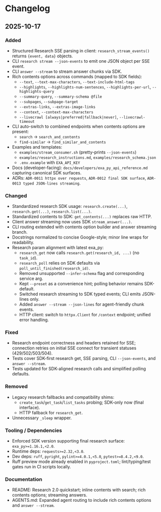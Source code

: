 # Changelog

## 2025-10-17

### Added

- Structured Research SSE parsing in client: `research_stream_events()` returns `{event, data}` objects.
- CLI `research stream --json-events` to emit one JSON object per SSE event.
- CLI `answer --stream` to stream answer chunks via SDK.
- Rich contents options across commands (mapped to SDK fields):
  - `--text`, `--text-max-characters`, `--text-include-html-tags`
  - `--highlights`, `--highlights-num-sentences`, `--highlights-per-url`, `--highlights-query`
  - `--summary-query`, `--summary-schema @file`
  - `--subpages`, `--subpage-target`
  - `--extras-links`, `--extras-image-links`
  - `--context`, `--context-max-characters`
  - `--livecrawl [always|preferred|fallback|never]`, `--livecrawl-timeout`
- CLI auto-switch to combined endpoints when contents options are present:
  - `search` → `search_and_contents`
  - `find-similar` → `find_similar_and_contents`
- Examples and templates:
  - `examples/stream_consumer.sh` (pretty-prints `--json-events`)
  - `examples/research_instructions.md`, `examples/research_schema.json`
  - `.env.example` with `EXA_API_KEY`
- Docs (developer-facing): `docs/developers/exa_py_api_reference.md` capturing canonical SDK surfaces.
- ADRs: `ADR-0011 httpx over requests`, `ADR-0012 final SDK surface`, `ADR-0013 typed JSON-lines streaming`.

### Changed

- Standardized research SDK usage: `research.create(...)`, `research.get(...)`, `research.list(...)`.
- Standardized contents to SDK: `get_contents(...)` replaces raw HTTP.
- Client answer streaming now uses SDK `stream_answer(...)`.
- CLI routing extended with contents option builder and answer streaming branch.
- Docstrings normalized to concise Google-style; minor line wraps for readability.
- Research param alignment with latest exa_py:
  - `research_get` now calls `research.get(research_id, ...)` (no `task_id`).
  - `research_poll` relies on SDK defaults via `poll_until_finished(research_id)`.
  - Removed unsupported `--infer-schema` flag and corresponding service arg.
  - Kept `--preset` as a convenience hint; polling behavior remains SDK-default.
  - Switched research streaming to SDK typed events; CLI emits JSON-lines only.
  - Added `answer --stream --json-lines` for agent-friendly chunk events.
  - HTTP client: switch to `httpx.Client` for `/context` endpoint; unified error handling.

### Fixed

- Research endpoint correctness and headers retained for SSE; connection retries on
  initial SSE connect for transient statuses (429/502/503/504).
- Tests cover SDK-first research get, SSE parsing, CLI `--json-events`, and `answer --stream`.
- Tests updated for SDK-aligned research calls and simplified polling defaults.

### Removed

- Legacy research fallbacks and compatibility shims:
  - `create_task`/`get_task`/`list_tasks` probing; SDK-only now (final interface).
  - HTTP fallback for `research_get`.
- Unnecessary `_sleep` wrapper.

### Tooling / Dependencies

- Enforced SDK version supporting final research surface: `exa_py>=1.16.1,<2.0`.
- Runtime deps: `requests>=2.32,<3.0`.
- Dev deps: `ruff`, `pyright`, `pylint>=4.0.1,<5.0`, `pytest>=8.4.2,<9.0`.
- Ruff preview mode already enabled in `pyproject.toml`; lint/typing/test gates run in CI scripts locally.

### Documentation

- README: Research 2.0 quickstart; inline contents with search; rich contents options; streaming answers.
- AGENTS.md: Expanded agent routing to include rich contents options and `answer --stream`.
